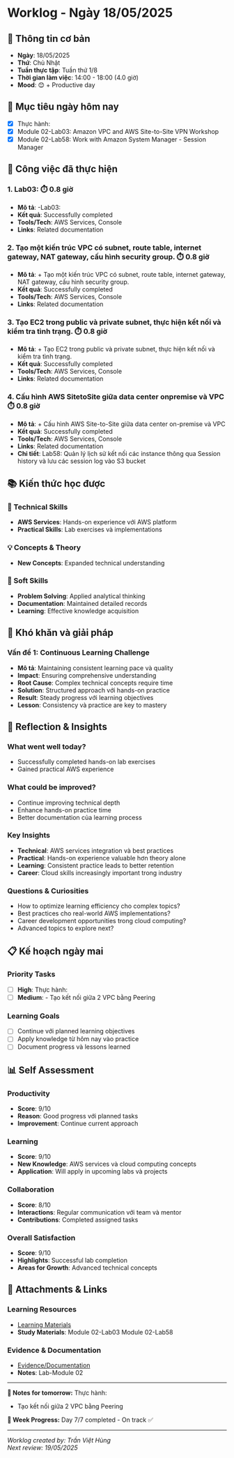 # Worklog - Ngày 18/05/2025

## 📅 Thông tin cơ bản
- **Ngày**: 18/05/2025
- **Thứ**: Chủ Nhật
- **Tuần thực tập**: Tuần thứ 1/8
- **Thời gian làm việc**: 14:00 - 18:00 (4.0 giờ)
- **Mood**: 😊 + Productive day

## 🎯 Mục tiêu ngày hôm nay
- [x] Thực hành:
- [x] Module 02-Lab03: Amazon VPC and AWS Site-to-Site VPN Workshop
- [x] Module 02-Lab58: Work with Amazon System Manager - Session Manager

## 💼 Công việc đã thực hiện

### 1. Lab03: ⏱️ 0.8 giờ
- **Mô tả**: -Lab03:
- **Kết quả**: Successfully completed
- **Tools/Tech**: AWS Services, Console
- **Links**: Related documentation

### 2. Tạo một kiến trúc VPC có subnet, route table, internet gateway, NAT gateway, cấu hình security group. ⏱️ 0.8 giờ
- **Mô tả**: + Tạo một kiến trúc VPC có subnet, route table, internet gateway, NAT gateway, cấu hình security group.
- **Kết quả**: Successfully completed
- **Tools/Tech**: AWS Services, Console
- **Links**: Related documentation

### 3. Tạo EC2 trong public và private subnet, thực hiện kết nối và kiểm tra tình trạng. ⏱️ 0.8 giờ
- **Mô tả**: + Tạo EC2 trong public và private subnet, thực hiện kết nối và kiểm tra tình trạng.
- **Kết quả**: Successfully completed
- **Tools/Tech**: AWS Services, Console
- **Links**: Related documentation

### 4. Cấu hình AWS SitetoSite giữa data center onpremise và VPC ⏱️ 0.8 giờ
- **Mô tả**: + Cấu hình AWS Site-to-Site giữa data center on-premise và VPC
- **Kết quả**: Successfully completed
- **Tools/Tech**: AWS Services, Console
- **Links**: Related documentation
- **Chi tiết**: Lab58: Quản lý lịch sử kết nối các instance thông qua Session history và lưu các session log vào S3 bucket

## 📚 Kiến thức học được

### 🔧 Technical Skills
- **AWS Services**: Hands-on experience với AWS platform
- **Practical Skills**: Lab exercises và implementations

### 💡 Concepts & Theory
- **New Concepts**: Expanded technical understanding

### 🤝 Soft Skills
- **Problem Solving**: Applied analytical thinking
- **Documentation**: Maintained detailed records
- **Learning**: Effective knowledge acquisition

## 🚧 Khó khăn và giải pháp

### Vấn đề 1: Continuous Learning Challenge
- **Mô tả**: Maintaining consistent learning pace và quality
- **Impact**: Ensuring comprehensive understanding
- **Root Cause**: Complex technical concepts require time
- **Solution**: Structured approach với hands-on practice
- **Result**: Steady progress với learning objectives
- **Lesson**: Consistency và practice are key to mastery

## 💭 Reflection & Insights

### What went well today?
- Successfully completed hands-on lab exercises
- Gained practical AWS experience

### What could be improved?
- Continue improving technical depth
- Enhance hands-on practice time
- Better documentation của learning process

### Key Insights
- **Technical**: AWS services integration và best practices
- **Practical**: Hands-on experience valuable hơn theory alone
- **Learning**: Consistent practice leads to better retention
- **Career**: Cloud skills increasingly important trong industry

### Questions & Curiosities
- How to optimize learning efficiency cho complex topics?
- Best practices cho real-world AWS implementations?
- Career development opportunities trong cloud computing?
- Advanced topics to explore next?

## 📋 Kế hoạch ngày mai

### Priority Tasks
- [ ] **High**: Thực hành:
- [ ] **Medium**: - Tạo kết nối giữa 2 VPC bằng Peering

### Learning Goals
- [ ] Continue với planned learning objectives
- [ ] Apply knowledge từ hôm nay vào practice
- [ ] Document progress và lessons learned

## 📊 Self Assessment

### Productivity
- **Score**: 9/10
- **Reason**: Good progress với planned tasks
- **Improvement**: Continue current approach

### Learning
- **Score**: 9/10
- **New Knowledge**: AWS services và cloud computing concepts
- **Application**: Will apply in upcoming labs và projects

### Collaboration
- **Score**: 8/10
- **Interactions**: Regular communication với team và mentor
- **Contributions**: Completed assigned tasks

### Overall Satisfaction
- **Score**: 9/10
- **Highlights**: Successful lab completion
- **Areas for Growth**: Advanced technical concepts

## 📎 Attachments & Links

### Learning Resources
- [Learning Materials](https://000003.awsstudygroup.com/)
- **Study Materials**: Module 02-Lab03
Module 02-Lab58
### Evidence & Documentation
- [Evidence/Documentation](https://docs.google.com/document/d/1r9OIZEbi22q93xsYsMynUMVxL7yWmuQoZgGXxbsYZBA/edit?usp=sharing)
- **Notes**: Lab-Module  02

---

**📝 Notes for tomorrow:**
Thực hành:
- Tạo kết nối giữa 2 VPC bằng Peering

**🎯 Week Progress:**
Day 7/7 completed - On track ✅

---
*Worklog created by: Trần Việt Hùng*  
*Next review: 19/05/2025*